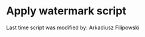 Apply watermark script
======================

Last time script was modified by: Arkadiusz Filipowski
